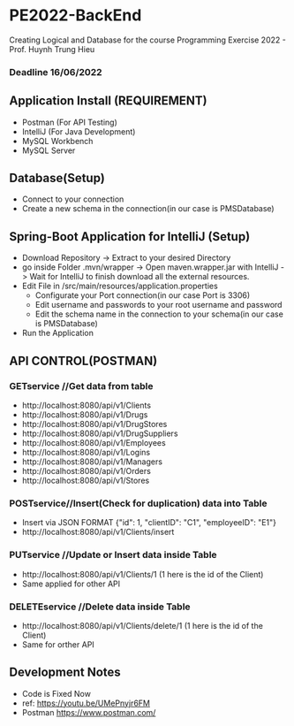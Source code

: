 # PE2022-BackEnd
Creating Logical and Database for the course Programming Exercise 2022 - Prof. Huynh Trung Hieu
### Deadline 16/06/2022

## Application Install (REQUIREMENT)
- Postman (For API Testing)
- IntelliJ (For Java Development)
- MySQL Workbench
- MySQL Server

## Database(Setup)
- Connect to your connection
- Create a new schema in the connection(in our case is PMSDatabase)

## Spring-Boot Application for IntelliJ (Setup)
- Download Repository -> Extract to your desired Directory
- go inside Folder .mvn/wrapper -> Open maven.wrapper.jar with IntelliJ -> Wait for IntelliJ to finish download all the external resources.
- Edit File in /src/main/resources/application.properties
  - Configurate your Port connection(in our case Port is 3306)
  - Edit username and passwords to your root username and password
  - Edit the schema name in the connection to your schema(in our case is PMSDatabase)
- Run the Application


## API CONTROL(POSTMAN)
### **GETservice** //Get data from table
- http://localhost:8080/api/v1/Clients
- http://localhost:8080/api/v1/Drugs
- http://localhost:8080/api/v1/DrugStores
- http://localhost:8080/api/v1/DrugSuppliers
- http://localhost:8080/api/v1/Employees
- http://localhost:8080/api/v1/Logins
- http://localhost:8080/api/v1/Managers
- http://localhost:8080/api/v1/Orders
- http://localhost:8080/api/v1/Stores
### **POSTservice**//Insert(Check for duplication) data into Table
- Insert via JSON FORMAT {"id": 1, "clientID": "C1", "employeeID": "E1"}
- http://localhost:8080/api/v1/Clients/insert
### **PUTservice** //Update or Insert data inside Table
- http://localhost:8080/api/v1/Clients/1 (1 here is the id of the Client)
- Same applied for other API
### **DELETEservice** //Delete data inside Table
- http://localhost:8080/api/v1/Clients/delete/1 (1 here is the id of the Client)
- Same for orther API
## Development Notes
- Code is Fixed Now
- ref: https://youtu.be/UMePnyjr6FM
- Postman
https://www.postman.com/

